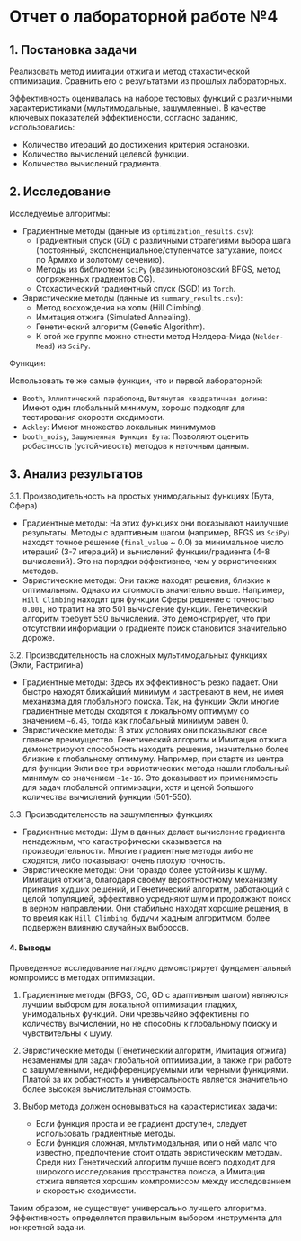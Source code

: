# Отчет о лабораторной работе №4

## 1. Постановка задачи

Реализовать метод имитации отжига и метод стахастической оптимизации. Сравнить его с результатами из прошлых лабораторных. 

Эффективность оценивалась на наборе тестовых функций с различными характеристиками (мультимодальные, зашумленные). В качестве ключевых показателей эффективности, согласно заданию, использовались:
*   Количество итераций до достижения критерия остановки.
*   Количество вычислений целевой функции.
*   Количество вычислений градиента.

## 2. Исследование

Исследуемые алгоритмы:

*   Градиентные методы (данные из `optimization_results.csv`):
    *   Градиентный спуск (GD) с различными стратегиями выбора шага (постоянный, экспоненциальное/ступенчатое затухание, поиск по Армихо и золотому сечению).
    *   Методы из библиотеки `SciPy` (квазиньютоновский BFGS, метод сопряженных градиентов CG).
    *   Стохастический градиентный спуск (SGD) из `Torch`.
*   Эвристические методы (данные из `summary_results.csv`):
    *   Метод восхождения на холм (Hill Climbing).
    *   Имитация отжига (Simulated Annealing).
    *   Генетический алгоритм (Genetic Algorithm).
    *   К этой же группе можно отнести метод Нелдера-Мида (`Nelder-Mead`) из `SciPy`.

Функции:

Использовать те же самые функции, что и первой лабораторной: 
- `Booth`, `Эллиптический параболоид`, `Вытянутая квадратичная долина`: Имеют один глобальный минимум, хорошо подходят для тестирования скорости сходимости.
- `Ackley`: Имеют множество локальных минимумов
- `booth_noisy`, `Зашумленная Функция Бута`: Позволяют оценить робастность (устойчивость) методов к неточным данным.

## 3. Анализ результатов

3.1. Производительность на простых унимодальных функциях (Бута, Сфера)

*   Градиентные методы: На этих функциях они показывают наилучшие результаты. Методы с адаптивным шагом (например, BFGS из `SciPy`) находят точное решение (`final_value` ~ 0.0) за минимальное число итераций (3-7 итераций) и вычислений функции/градиента (4-8 вычислений). Это на порядки эффективнее, чем у эвристических методов.
*   Эвристические методы: Они также находят решения, близкие к оптимальным. Однако их стоимость значительно выше. Например, `Hill Climbing` находит для функции Сферы решение с точностью `0.001`, но тратит на это 501 вычисление функции. Генетический алгоритм требует 550 вычислений. Это демонстрирует, что при отсутствии информации о градиенте поиск становится значительно дороже.

3.2. Производительность на сложных мультимодальных функциях (Экли, Растригина)

*   Градиентные методы: Здесь их эффективность резко падает. Они быстро находят ближайший минимум и застревают в нем, не имея механизма для глобального поиска. Так, на функции Экли многие градиентные методы сходятся к локальному оптимуму со значением `~6.45`, тогда как глобальный минимум равен 0.
*   Эвристические методы: В этих условиях они показывают свое главное преимущество. Генетический алгоритм и Имитация отжига демонстрируют способность находить решения, значительно более близкие к глобальному оптимуму. Например, при старте из центра для функции Экли все три эвристических метода нашли глобальный минимум со значением `~1e-16`. Это доказывает их применимость для задач глобальной оптимизации, хотя и ценой большого количества вычислений функции (501-550).

3.3. Производительность на зашумленных функциях

*   Градиентные методы: Шум в данных делает вычисление градиента ненадежным, что катастрофически сказывается на производительности. Многие градиентные методы либо не сходятся, либо показывают очень плохую точность.
*   Эвристические методы: Они гораздо более устойчивы к шуму. Имитация отжига, благодаря своему вероятностному механизму принятия худших решений, и Генетический алгоритм, работающий с целой популяцией, эффективно усредняют шум и продолжают поиск в верном направлении. Они стабильно находят хорошие решения, в то время как `Hill Climbing`, будучи жадным алгоритмом, более подвержен влиянию случайных выбросов.

#### 4. Выводы

Проведенное исследование наглядно демонстрирует фундаментальный компромисс в методах оптимизации.

1.  Градиентные методы (BFGS, CG, GD с адаптивным шагом) являются лучшим выбором для локальной оптимизации гладких, унимодальных функций. Они чрезвычайно эффективны по количеству вычислений, но не способны к глобальному поиску и чувствительны к шуму.

2.  Эвристические методы (Генетический алгоритм, Имитация отжига) незаменимы для задач глобальной оптимизации, а также при работе с зашумленными, недифференцируемыми или черными функциями. Платой за их робастность и универсальность является значительно более высокая вычислительная стоимость.

3.  Выбор метода должен основываться на характеристиках задачи:
    *   Если функция проста и ее градиент доступен, следует использовать градиентные методы.
    *   Если функция сложная, мультимодальная, или о ней мало что известно, предпочтение стоит отдать эвристическим методам. Среди них Генетический алгоритм лучше всего подходит для широкого исследования пространства поиска, а Имитация отжига является хорошим компромиссом между исследованием и скоростью сходимости.

Таким образом, не существует универсально лучшего алгоритма. Эффективность определяется правильным выбором инструмента для конкретной задачи. 